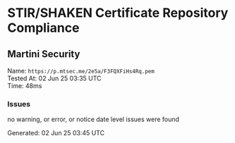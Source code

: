 # STIR/SHAKEN Certificate Repository Compliance

## Martini Security

Name: `https://p.mtsec.me/2e5a/F3FQXFiHs4Rq.pem`\
Tested At: 02 Jun 25 03:35 UTC\
Time: 48ms

### Issues

no warning, or error, or notice date level issues were found

Generated: 02 Jun 25 03:45 UTC
